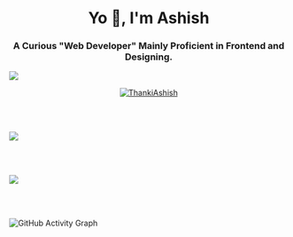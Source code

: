<h1 align="center">Yo 👋, I'm Ashish</h1>
<h3 align="center">A Curious "Web Developer" Mainly Proficient in Frontend and Designing.</h3>

<img align="center" src="https://gpvc.arturio.dev/ThankiAshish" />

<p align="center"> <a href="https://github.com/ryo-ma/github-profile-trophy"><img src="https://github-profile-trophy.vercel.app/?username=ThankiAshish&row=2&column=3&margin-h=15&margin-w=15" alt="ThankiAshish" /></a> </p>

<br><br>

<a href="https://github.com/anuraghazra/github-readme-stats" align="center">
  <img align="center" src="https://github-readme-stats.vercel.app/api/top-langs/?username=ThankiAshish&show_icons=true&theme=dracula" />
</a>

<br><br>

<a href="https://github.com/anuraghazra/github-readme-stats" align="center">
  <img align="center" src="https://github-readme-stats.vercel.app/api?username=ThankiAshish&show_icons=true" />
</a>

<br><br>

![GitHub Activity Graph](https://activity-graph.herokuapp.com/graph?username=ThankiAshish)  
